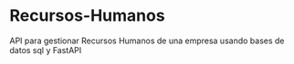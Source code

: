 # Recursos-Humanos
API para gestionar Recursos Humanos de una empresa usando bases de datos sql  y FastAPI
